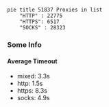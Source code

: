 
```mermaid
pie title 51837 Proxies in list
    "HTTP" : 22775
    "HTTPS": 6517
    "SOCKS" : 28323
```

### Some Info
#### Average Timeout

- mixed: 3.3s
- http: 1.5s
- https: 8.3s
- socks: 4.9s